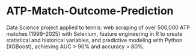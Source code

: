 # ATP-Match-Outcome-Prediction
Data Science project applied to tennis: web scraping of over 500,000 ATP matches (1999–2025) with Selenium, feature engineering in R to create statistical and historical variables, and predictive modeling with Python (XGBoost), achieving AUC > 90% and accuracy > 80%.
